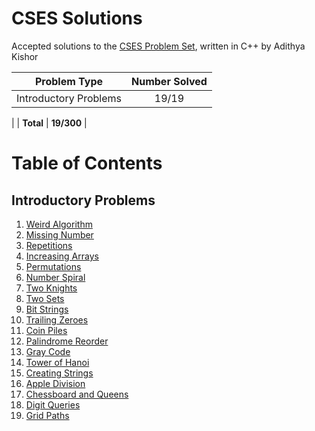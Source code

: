 # CSES Solutions

Accepted solutions to the [CSES Problem Set](https://cses.fi/problemset/), written in C++ by Adithya Kishor

| Problem Type          | Number Solved |
|-----------------------|:-------------:|
| Introductory Problems |     19/19      |
| 
| **Total**             |  **19/300**    |

# Table of Contents

## Introductory Problems
1. [Weird Algorithm](/1.Intoductory%20Problems/weird_algorithm.cpp)
2. [Missing Number](/1.Introductory%20Problems/missing_number.cpp)
3. [Repetitions](/1.Intoductory%20Problems/repetitions.cpp)
4. [Increasing Arrays](/1.Intoductory%20Problems/increasing_array.cpp)
5. [Permutations](/1.Intoductory%20Problems/permutations.cpp)
6. [Number Spiral](/1.Intoductory%20Problems/number_spiral.cpp)
7. [Two Knights](/1.Intoductory%20Problems/two_knights.cpp)
8. [Two Sets](/1.Intoductory%20Problems/two_sets.cpp)
9. [Bit Strings](/1.Intoductory%20Problems/bit_strings.cpp)
10. [Trailing Zeroes](/1.Intoductory%20Problems/trailing_zeroes.cpp)
11. [Coin Piles](/1.Intoductory%20Problems/coin_piles.cpp)
12. [Palindrome Reorder](/1.Intoductory%20Problems/palindrome_reorder.cpp)
13. [Gray Code](/1.Intoductory%20Problems/gray_code.cpp)
14. [Tower of Hanoi](/1.Intoductory%20Problems/tower_of_hanoi.cpp)
15. [Creating Strings](/1.Intoductory%20Problems/creating_strings.cpp)
16. [Apple Division](/1.Intoductory%20Problems/apple_division.cpp)
17. [Chessboard and Queens](/1.Intoductory%20Problems/chessboard_and_queens.cpp)
18. [Digit Queries](/1.Intoductory%20Problems/digit_queries.cpp)
19. [Grid Paths](/1.Intoductory%20Problems/grid_paths.cpp)